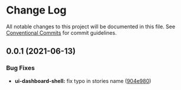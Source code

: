 # Change Log

All notable changes to this project will be documented in this file.
See [Conventional Commits](https://conventionalcommits.org) for commit guidelines.

## 0.0.1 (2021-06-13)


### Bug Fixes

* **ui-dashboard-shell:** fix typo in stories name ([904e980](https://github.com/vladislav1010/lucid/commit/904e980e3889165f91171e4e361570e2aac9b777))
